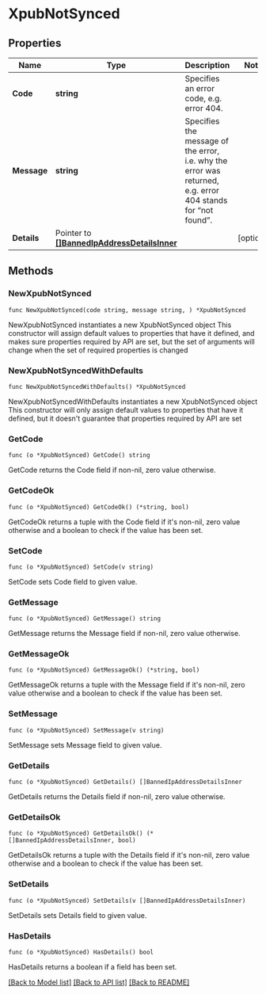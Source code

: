 # XpubNotSynced

## Properties

Name | Type | Description | Notes
------------ | ------------- | ------------- | -------------
**Code** | **string** | Specifies an error code, e.g. error 404. | 
**Message** | **string** | Specifies the message of the error, i.e. why the error was returned, e.g. error 404 stands for “not found”. | 
**Details** | Pointer to [**[]BannedIpAddressDetailsInner**](BannedIpAddressDetailsInner.md) |  | [optional] 

## Methods

### NewXpubNotSynced

`func NewXpubNotSynced(code string, message string, ) *XpubNotSynced`

NewXpubNotSynced instantiates a new XpubNotSynced object
This constructor will assign default values to properties that have it defined,
and makes sure properties required by API are set, but the set of arguments
will change when the set of required properties is changed

### NewXpubNotSyncedWithDefaults

`func NewXpubNotSyncedWithDefaults() *XpubNotSynced`

NewXpubNotSyncedWithDefaults instantiates a new XpubNotSynced object
This constructor will only assign default values to properties that have it defined,
but it doesn't guarantee that properties required by API are set

### GetCode

`func (o *XpubNotSynced) GetCode() string`

GetCode returns the Code field if non-nil, zero value otherwise.

### GetCodeOk

`func (o *XpubNotSynced) GetCodeOk() (*string, bool)`

GetCodeOk returns a tuple with the Code field if it's non-nil, zero value otherwise
and a boolean to check if the value has been set.

### SetCode

`func (o *XpubNotSynced) SetCode(v string)`

SetCode sets Code field to given value.


### GetMessage

`func (o *XpubNotSynced) GetMessage() string`

GetMessage returns the Message field if non-nil, zero value otherwise.

### GetMessageOk

`func (o *XpubNotSynced) GetMessageOk() (*string, bool)`

GetMessageOk returns a tuple with the Message field if it's non-nil, zero value otherwise
and a boolean to check if the value has been set.

### SetMessage

`func (o *XpubNotSynced) SetMessage(v string)`

SetMessage sets Message field to given value.


### GetDetails

`func (o *XpubNotSynced) GetDetails() []BannedIpAddressDetailsInner`

GetDetails returns the Details field if non-nil, zero value otherwise.

### GetDetailsOk

`func (o *XpubNotSynced) GetDetailsOk() (*[]BannedIpAddressDetailsInner, bool)`

GetDetailsOk returns a tuple with the Details field if it's non-nil, zero value otherwise
and a boolean to check if the value has been set.

### SetDetails

`func (o *XpubNotSynced) SetDetails(v []BannedIpAddressDetailsInner)`

SetDetails sets Details field to given value.

### HasDetails

`func (o *XpubNotSynced) HasDetails() bool`

HasDetails returns a boolean if a field has been set.


[[Back to Model list]](../README.md#documentation-for-models) [[Back to API list]](../README.md#documentation-for-api-endpoints) [[Back to README]](../README.md)


